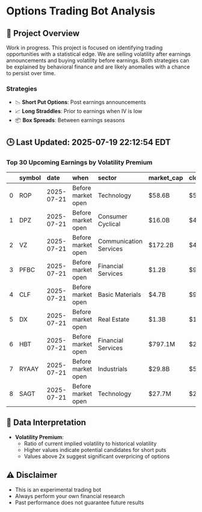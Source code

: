 # Options Trading Bot Analysis

## 🚀 Project Overview
Work in progress. This project is focused on identifying trading opportunities with a statistical edge.
We are selling volatility after earnings announcements and buying volatility before earnings.
Both strategies can be explained by behavioral finance and are likely anomalies with a chance to persist over time.

### Strategies
- 📉 **Short Put Options**: Post earnings announcements
- 📈 **Long Straddles**: Prior to earnings when IV is low
- 📦 **Box Spreads**: Between earnings seasons

## 🕒 Last Updated: 2025-07-19 22:12:54 EDT

### Top 30 Upcoming Earnings by Volatility Premium

|    | symbol   | date       | when               | sector                 | market_cap   | close   | hv_current   | iv_current   | vol_premium   |
|---:|:---------|:-----------|:-------------------|:-----------------------|:-------------|:--------|:-------------|:-------------|:--------------|
|  0 | ROP      | 2025-07-21 | Before market open | Technology             | $58.6B       | $546.35 | 13.26%       | 23.28%       | 1.76x         |
|  1 | DPZ      | 2025-07-21 | Before market open | Consumer Cyclical      | $16.0B       | $468.70 | 21.39%       | 33.99%       | 1.59x         |
|  2 | VZ       | 2025-07-21 | Before market open | Communication Services | $172.2B      | $40.95  | 15.41%       | 23.81%       | 1.55x         |
|  3 | PFBC     | 2025-07-21 | Before market open | Financial Services     | $1.2B        | $93.03  | 24.79%       | 27.82%       | 1.12x         |
|  4 | CLF      | 2025-07-21 | Before market open | Basic Materials        | $4.7B        | $9.39   | 70.02%       | 67.22%       | 0.96x         |
|  5 | DX       | 2025-07-21 | Before market open | Real Estate            | $1.3B        | $12.58  | nan%         | nan%         | nanx          |
|  6 | HBT      | 2025-07-21 | Before market open | Financial Services     | $797.1M      | $25.72  | nan%         | nan%         | nanx          |
|  7 | RYAAY    | 2025-07-21 | Before market open | Industrials            | $29.8B       | $58.04  | nan%         | nan%         | nanx          |
|  8 | SAGT     | 2025-07-21 | Before market open | Technology             | $27.7M       | $2.14   | nan%         | nan%         | nanx          |

## 📝 Data Interpretation

- **Volatility Premium**: 
  - Ratio of current implied volatility to historical volatility
  - Higher values indicate potential candidates for short puts
  - Values above 2x suggest significant overpricing of options

## ⚠️ Disclaimer
- This is an experimental trading bot
- Always perform your own financial research
- Past performance does not guarantee future results
